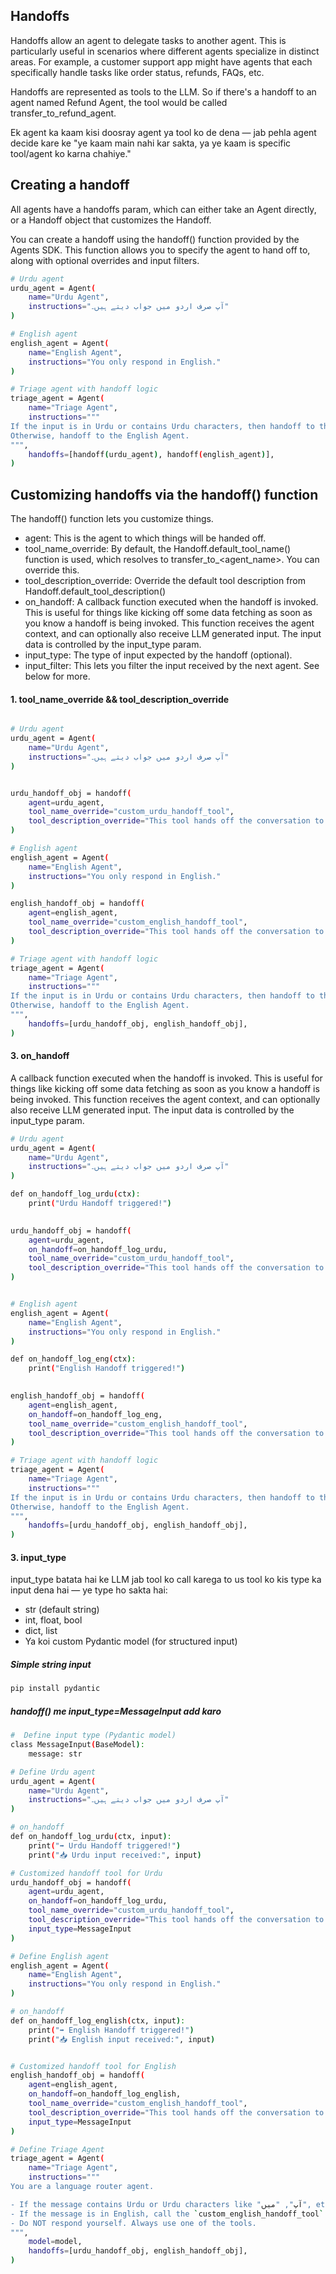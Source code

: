 

## Handoffs
Handoffs allow an agent to delegate tasks to another agent. This is particularly useful in scenarios where different agents specialize in distinct areas. For example, a customer support app might have agents that each specifically handle tasks like order status, refunds, FAQs, etc.

Handoffs are represented as tools to the LLM. So if there's a handoff to an agent named Refund Agent, the tool would be called transfer_to_refund_agent.

Ek agent ka kaam kisi doosray agent ya tool ko de dena — jab pehla agent decide kare ke
"ye kaam main nahi kar sakta, ya ye kaam is specific tool/agent ko karna chahiye."


## Creating a handoff
All agents have a handoffs param, which can either take an Agent directly, or a Handoff object that customizes the Handoff.

You can create a handoff using the handoff() function provided by the Agents SDK. This function allows you to specify the agent to hand off to, along with optional overrides and input filters.

```bash
# Urdu agent
urdu_agent = Agent(
    name="Urdu Agent",
    instructions="آپ صرف اردو میں جواب دیتے ہیں۔"
)

# English agent
english_agent = Agent(
    name="English Agent",
    instructions="You only respond in English."
)

# Triage agent with handoff logic
triage_agent = Agent(
    name="Triage Agent",
    instructions="""
If the input is in Urdu or contains Urdu characters, then handoff to the Urdu Agent.
Otherwise, handoff to the English Agent.
""",
    handoffs=[handoff(urdu_agent), handoff(english_agent)],
)
```

## Customizing handoffs via the handoff() function
The handoff() function lets you customize things.

* agent: This is the agent to which things will be handed off.
* tool_name_override: By default, the Handoff.default_tool_name() function is used, which resolves to transfer_to_<agent_name>. You can override this.
* tool_description_override: Override the default tool description from Handoff.default_tool_description()
* on_handoff: A callback function executed when the handoff is invoked. This is useful for things like kicking off some data fetching as soon as you know a handoff is being invoked. This function receives the agent context, and can optionally also receive LLM generated input. The input data is controlled by the input_type param.
* input_type: The type of input expected by the handoff (optional).
* input_filter: This lets you filter the input received by the next agent. See below for more.


#### 1. tool_name_override && tool_description_override

```bash

# Urdu agent
urdu_agent = Agent(
    name="Urdu Agent",
    instructions="آپ صرف اردو میں جواب دیتے ہیں۔"
)


urdu_handoff_obj = handoff(
    agent=urdu_agent,
    tool_name_override="custom_urdu_handoff_tool",
    tool_description_override="This tool hands off the conversation to the Urdu Agent." 
)

# English agent
english_agent = Agent(
    name="English Agent",
    instructions="You only respond in English."
)

english_handoff_obj = handoff(
    agent=english_agent,
    tool_name_override="custom_english_handoff_tool",
    tool_description_override="This tool hands off the conversation to the English Agent." 
)

# Triage agent with handoff logic
triage_agent = Agent(
    name="Triage Agent",
    instructions="""
If the input is in Urdu or contains Urdu characters, then handoff to the Urdu Agent.
Otherwise, handoff to the English Agent.
""",
    handoffs=[urdu_handoff_obj, english_handoff_obj],
)
```


#### 3. on_handoff
A callback function executed when the handoff is invoked. This is useful for things like kicking off some data fetching as soon as you know a handoff is being invoked. This function receives the agent context, and can optionally also receive LLM generated input. The input data is controlled by the input_type param.
```bash
# Urdu agent
urdu_agent = Agent(
    name="Urdu Agent",
    instructions="آپ صرف اردو میں جواب دیتے ہیں۔"
)

def on_handoff_log_urdu(ctx):
    print("Urdu Handoff triggered!")
    

urdu_handoff_obj = handoff(
    agent=urdu_agent,
    on_handoff=on_handoff_log_urdu,
    tool_name_override="custom_urdu_handoff_tool",
    tool_description_override="This tool hands off the conversation to the Urdu Agent." 
)


# English agent
english_agent = Agent(
    name="English Agent",
    instructions="You only respond in English."
)

def on_handoff_log_eng(ctx):
    print("English Handoff triggered!")
    

english_handoff_obj = handoff(
    agent=english_agent,
    on_handoff=on_handoff_log_eng,
    tool_name_override="custom_english_handoff_tool",
    tool_description_override="This tool hands off the conversation to the English Agent."
)

# Triage agent with handoff logic
triage_agent = Agent(
    name="Triage Agent",
    instructions="""
If the input is in Urdu or contains Urdu characters, then handoff to the Urdu Agent.
Otherwise, handoff to the English Agent.
""",
    handoffs=[urdu_handoff_obj, english_handoff_obj],
)
```

#### 3. input_type
input_type batata hai ke LLM jab tool ko call karega to us tool ko kis type ka input dena hai — ye type ho sakta hai:

* str (default string)
* int, float, bool
* dict, list
* Ya koi custom Pydantic model (for structured input)


##### Simple string input
```bash
pip install pydantic
```

##### handoff() me input_type=MessageInput add karo
```bash
#  Define input type (Pydantic model)
class MessageInput(BaseModel):
    message: str

# Define Urdu agent
urdu_agent = Agent(
    name="Urdu Agent",
    instructions="آپ صرف اردو میں جواب دیتے ہیں۔"
)

# on_handoff
def on_handoff_log_urdu(ctx, input):
    print("➡️ Urdu Handoff triggered!")
    print("📥 Urdu input received:", input)

# Customized handoff tool for Urdu
urdu_handoff_obj = handoff(
    agent=urdu_agent,
    on_handoff=on_handoff_log_urdu,
    tool_name_override="custom_urdu_handoff_tool",
    tool_description_override="This tool hands off the conversation to the Urdu Agent.",
    input_type=MessageInput
)

# Define English agent
english_agent = Agent(
    name="English Agent",
    instructions="You only respond in English."
)

# on_handoff
def on_handoff_log_english(ctx, input):
    print("➡️ English Handoff triggered!")
    print("📥 English input received:", input)


# Customized handoff tool for English
english_handoff_obj = handoff(
    agent=english_agent,
    on_handoff=on_handoff_log_english,
    tool_name_override="custom_english_handoff_tool",
    tool_description_override="This tool hands off the conversation to the English Agent.",
    input_type=MessageInput
)

# Define Triage Agent
triage_agent = Agent(
    name="Triage Agent",
    instructions="""
You are a language router agent.

- If the message contains Urdu or Urdu characters like "آپ", "میں", etc., call the `custom_urdu_handoff_tool` with {"message": "<user message>"}.
- If the message is in English, call the `custom_english_handoff_tool` with {"message": "<user message>"}.
- Do NOT respond yourself. Always use one of the tools.
""",
    model=model,
    handoffs=[urdu_handoff_obj, english_handoff_obj],
)
```